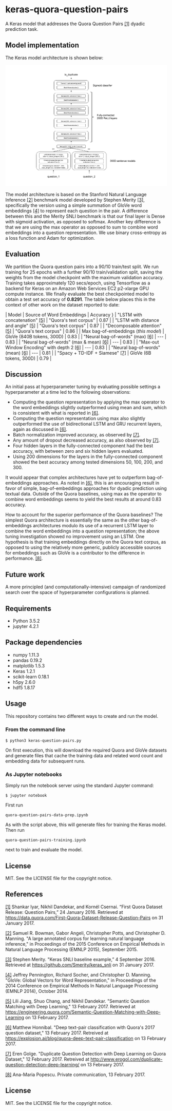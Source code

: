 # keras-quora-question-pairs

A Keras model that addresses the Quora Question Pairs [[1]](https://data.quora.com/First-Quora-Dataset-Release-Question-Pairs) dyadic prediction task.

## Model implementation

The Keras model architecture is shown below:

![[Keras model architecture for Quora Question Pairs dyadic prediction]](quora-q-pairs-model.png)

The model architecture is based on the Stanford Natural Language Inference [[2]](http://nlp.stanford.edu/pubs/snli_paper.pdf) benchmark model developed by Stephen Merity [[3]](https://github.com/Smerity/keras_snli), specifically the version using a simple summation of GloVe word embeddings [[4]](http://nlp.stanford.edu/pubs/glove.pdf) to represent each question in the pair. A difference between this and the Merity SNLI benchmark is that our final layer is Dense with sigmoid activation, as opposed to softmax. Another key difference is that we are using the max operator as opposed to sum to combine word embeddings into a question representation. We use binary cross-entropy as a loss function and Adam for optimization. 

## Evaluation

We partition the Quora question pairs into a 90/10 train/test split. We run training for 25 epochs with a further 90/10 train/validation split, saving the weights from the model checkpoint with the maximum validation accuracy. Training takes approximately 120 secs/epoch, using Tensorflow as a backend for Keras on an Amazon Web Services EC2 p2-xlarge GPU compute instance. We finally evaluate the best checkpointed model to obtain a test set accuracy of **0.8291**. The table below places this in the context of other work on the dataset reported to date:

| Model | Source of Word Embeddings | Accuracy }
| "LSTM with concatenation" [[5]](https://engineering.quora.com/Semantic-Question-Matching-with-Deep-Learning) | "Quora's text corpus" | 0.87 |
| "LSTM with distance and angle" [[5]](https://engineering.quora.com/Semantic-Question-Matching-with-Deep-Learning) | "Quora's text corpus" | 0.87 |
| "Decomposable attention" [[5]](https://engineering.quora.com/Semantic-Question-Matching-with-Deep-Learning) | "Quora's text corpus" | 0.86 |
| Max bag-of-embeddings (*this model*) | GloVe (840B tokens, 300D) | 0.83 |
| "Neural bag-of-words" (max) [[6]](https://explosion.ai/blog/quora-deep-text-pair-classification) | --- | 0.83 |
| "Neural bag-of-words" (max & mean) [[6]](https://explosion.ai/blog/quora-deep-text-pair-classification) | --- | 0.83 |
| "Max-out Window Encoding" with depth 2 [[6]](https://explosion.ai/blog/quora-deep-text-pair-classification) | --- | 0.83 |
| "Neural bag-of-words" (mean) [[6]](https://explosion.ai/blog/quora-deep-text-pair-classification) | --- | 0.81 |
| "Spacy + TD-IDF + Siamese" [[7]](http://www.erogol.com/duplicate-question-detection-deep-learning/) | GloVe (6B tokens, 300D) | 0.79 |


## Discussion

An initial pass at hyperparameter tuning by evaluating possible
settings a hyperparameter at a time led to the following observations:

* Computing the question representation by applying the max operator to the word embeddings slightly outperformed using mean and sum, which is consistent with what is reported in [[6]](https://explosion.ai/blog/quora-deep-text-pair-classification).
* Computing the question representation using max also slightly outperformed the use of bidirectional LSTM and GRU recurrent layers, again as discussed in [[6]](https://explosion.ai/blog/quora-deep-text-pair-classification).
* Batch normalization improved accuracy, as observed by [[7]](http://www.erogol.com/duplicate-question-detection-deep-learning/).
* Any amount of dropout decreased accuracy, as also observed by [[7]](http://www.erogol.com/duplicate-question-detection-deep-learning/).
* Four hidden layers in the fully-connected component had the best accuracy, with between zero and six hidden layers evaluated.
* Using 200 dimensions for the layers in the fully-connected component showed the best accuracy among tested dimensions 50, 100, 200, and 300.

It would appear that complex architectures have yet to outperform
bag-of-embeddings approaches. As noted in
[[6]](https://explosion.ai/blog/quora-deep-text-pair-classification),
this is an encouraging result in favor of simple, bag-of-embeddings
approaches for dyadic prediction using textual data. Outside of the
Quora baselines, using max as the operator to combine word embeddings
seems to yield the best results at around 0.83 accuracy.

How to account for the superior performance of the Quora baselines?
The simplest Quora architecture is essentially the same as the other
bag-of-embeddings architectures modulo its use of a recurrent LSTM
layer to combine the word embeddings into a question representation;
the above tuning investigation showed no improvement using an
LSTM. One hypothesis is that training embeddings directly on the Quora
text corpus, as opposed to using the relatively more generic, publicly
accessible sources for embeddings such as GloVe is a contributor to
the difference in performance. [[8]](#popescu-private-communication).

## Future work

A more principled (and computationally-intensive) campaign of
randomized search over the space of hyperparameter configurations is
planned.

## Requirements

* Python 3.5.2
* jupyter 4.2.1

## Package dependencies

* numpy 1.11.3
* pandas 0.19.2
* matplotlib 1.5.3
* Keras 1.2.1
* scikit-learn 0.18.1
* h5py 2.6.0
* hdf5 1.8.17

## Usage

This repository contains two different ways to create and run the model.

### From the command line

    $ python3 keras-question-pairs.py

On first execution, this will download the required Quora and GloVe datasets and generate files that cache the training data and related word count and embedding data for subsequent runs.

### As Jupyter notebooks

Simply run the notebook server using the standard Jupyter command:

    $ jupyter notebook

First run 

    quora-question-pairs-data-prep.ipynb

As with the script above, this will generate files for training the Keras model. Then run

    quora-question-pairs-training.ipynb
    
next to train and evaluate the model.

## License

MIT. See the LICENSE file for the copyright notice.

## References

[[1]](https://data.quora.com/First-Quora-Dataset-Release-Question-Pairs) Shankar Iyar, Nikhil Dandekar, and Kornél Csernai. “First Quora Dataset Release: Question Pairs,” 24 January 2016. Retrieved at https://data.quora.com/First-Quora-Dataset-Release-Question-Pairs on 31 January 2017.

[[2]](http://nlp.stanford.edu/pubs/snli_paper.pdf)  Samuel R. Bowman, Gabor Angeli, Christopher Potts, and Christopher D. Manning. "A large annotated corpus for learning natural language inference," in Proceedings of the 2015 Conference on Empirical Methods in Natural Language Processing (EMNLP 2015), September 2015.

[[3]](https://github.com/Smerity/keras_snli) Stephen Merity. "Keras SNLI baseline example,” 4 September 2016. Retrieved at https://github.com/Smerity/keras_snli on 31 January 2017.

[[4]](http://nlp.stanford.edu/pubs/glove.pdf) Jeffrey Pennington, Richard Socher, and Christopher D. Manning. "GloVe: Global Vectors for Word Representation," in Proceedings of the 2014 Conference on Empirical Methods In Natural Language Processing (EMNLP 2014), October 2014.

[[5]](https://engineering.quora.com/Semantic-Question-Matching-with-Deep-Learning) Lili Jiang, Shuo Chang, and Nikhil Dandekar. "Semantic Question Matching with Deep Learning," 13 February 2017. Retrieved at https://engineering.quora.com/Semantic-Question-Matching-with-Deep-Learning on 13 February 2017.

[[6]](https://explosion.ai/blog/quora-deep-text-pair-classification) Matthew Honnibal. "Deep text-pair classification with Quora's 2017 question dataset," 13 February 2017. Retreived at https://explosion.ai/blog/quora-deep-text-pair-classification on 13 February 2017.

[[7]](http://www.erogol.com/duplicate-question-detection-deep-learning/) Eren Golge. "Duplicate Question Detection with Deep Learning on Quora Dataset," 12 February 2017. Retreived at http://www.erogol.com/duplicate-question-detection-deep-learning/ on 13 February 2017.

[[8]](#popescu-private-communication) Ana-Maria Popescu. Private communication, 13 February 2017.

## License

MIT. See the LICENSE file for the copyright notice.
